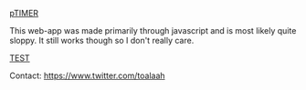 <a href="https://toalaah.github.io/timer.html">pTIMER</a>

This web-app was made primarily through javascript and is most likely quite sloppy. It still works though so I don't really care.

<a href="https://toalaah.github.io/test.html">TEST</a>

Contact: https://www.twitter.com/toalaah
